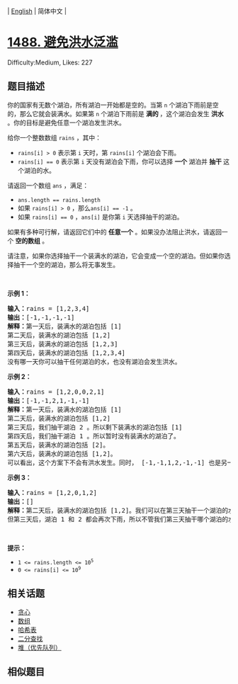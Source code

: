 
| [English](README_EN.md) | 简体中文 |

# [1488. 避免洪水泛滥](https://leetcode.cn/problems/avoid-flood-in-the-city/)
Difficulty:Medium, Likes: 227

## 题目描述

<p>你的国家有无数个湖泊，所有湖泊一开始都是空的。当第 <code>n</code>&nbsp;个湖泊下雨前是空的，那么它就会装满水。如果第 <code>n</code>&nbsp;个湖泊下雨前是 <strong>满的&nbsp;</strong>，这个湖泊会发生 <strong>洪水</strong> 。你的目标是避免任意一个湖泊发生洪水。</p>

<p>给你一个整数数组&nbsp;<code>rains</code>&nbsp;，其中：</p>

<ul>
	<li><code>rains[i] &gt; 0</code>&nbsp;表示第 <code>i</code>&nbsp;天时，第 <code>rains[i]</code>&nbsp;个湖泊会下雨。</li>
	<li><code>rains[i] == 0</code>&nbsp;表示第 <code>i</code>&nbsp;天没有湖泊会下雨，你可以选择 <strong>一个</strong>&nbsp;湖泊并 <strong>抽干</strong>&nbsp;这个湖泊的水。</li>
</ul>

<p>请返回一个数组<em>&nbsp;</em><code>ans</code>&nbsp;，满足：</p>

<ul>
	<li><code>ans.length == rains.length</code></li>
	<li>如果&nbsp;<code>rains[i] &gt; 0</code> ，那么<code>ans[i] == -1</code>&nbsp;。</li>
	<li>如果&nbsp;<code>rains[i] == 0</code>&nbsp;，<code>ans[i]</code>&nbsp;是你第&nbsp;<code>i</code>&nbsp;天选择抽干的湖泊。</li>
</ul>

<p>如果有多种可行解，请返回它们中的 <strong>任意一个</strong>&nbsp;。如果没办法阻止洪水，请返回一个 <strong>空的数组</strong>&nbsp;。</p>

<p>请注意，如果你选择抽干一个装满水的湖泊，它会变成一个空的湖泊。但如果你选择抽干一个空的湖泊，那么将无事发生。</p>

<p>&nbsp;</p>

<p><strong>示例 1：</strong></p>

<pre>
<strong>输入：</strong>rains = [1,2,3,4]
<strong>输出：</strong>[-1,-1,-1,-1]
<strong>解释：</strong>第一天后，装满水的湖泊包括 [1]
第二天后，装满水的湖泊包括 [1,2]
第三天后，装满水的湖泊包括 [1,2,3]
第四天后，装满水的湖泊包括 [1,2,3,4]
没有哪一天你可以抽干任何湖泊的水，也没有湖泊会发生洪水。
</pre>

<p><strong>示例 2：</strong></p>

<pre>
<strong>输入：</strong>rains = [1,2,0,0,2,1]
<strong>输出：</strong>[-1,-1,2,1,-1,-1]
<strong>解释：</strong>第一天后，装满水的湖泊包括 [1]
第二天后，装满水的湖泊包括 [1,2]
第三天后，我们抽干湖泊 2 。所以剩下装满水的湖泊包括 [1]
第四天后，我们抽干湖泊 1 。所以暂时没有装满水的湖泊了。
第五天后，装满水的湖泊包括 [2]。
第六天后，装满水的湖泊包括 [1,2]。
可以看出，这个方案下不会有洪水发生。同时， [-1,-1,1,2,-1,-1] 也是另一个可行的没有洪水的方案。
</pre>

<p><strong>示例 3：</strong></p>

<pre>
<strong>输入：</strong>rains = [1,2,0,1,2]
<strong>输出：</strong>[]
<strong>解释：</strong>第二天后，装满水的湖泊包括 [1,2]。我们可以在第三天抽干一个湖泊的水。
但第三天后，湖泊 1 和 2 都会再次下雨，所以不管我们第三天抽干哪个湖泊的水，另一个湖泊都会发生洪水。
</pre>

<p>&nbsp;</p>

<p><strong>提示：</strong></p>

<ul>
	<li><code>1 &lt;= rains.length &lt;= 10<sup>5</sup></code></li>
	<li><code>0 &lt;= rains[i] &lt;= 10<sup>9</sup></code></li>
</ul>


## 相关话题

- [贪心](https://leetcode.cn/tag/greedy/)
- [数组](https://leetcode.cn/tag/array/)
- [哈希表](https://leetcode.cn/tag/hash-table/)
- [二分查找](https://leetcode.cn/tag/binary-search/)
- [堆（优先队列）](https://leetcode.cn/tag/heap-priority-queue/)

## 相似题目

